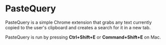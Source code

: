 # PasteQuery
PasteQuery is a simple Chrome extension that grabs any text currently copied to the user's clipboard and creates a search for it in a new tab.

PasteQuery is run by pressing **Ctrl+Shift+E** or **Command+Shift+E** on Mac.